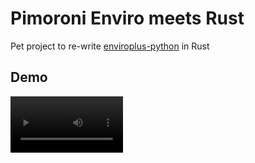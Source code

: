 # Pimoroni Enviro meets Rust 
Pet project to re-write [enviroplus-python](https://github.com/pimoroni/enviroplus-python) in Rust

## Demo
<video controls='false' src='https://github.com/dawid-nowak/all_in_one_enviro_mini_rs/assets/25728428/4c16a75c-0992-4a18-a483-abaebe431953' width=180/>


## Demo
<video controls='false' src='https://github.com/dawid-nowak/all_in_one_enviro_mini_rs/assets/RustPimoroni_small.mp4' width=180/>

